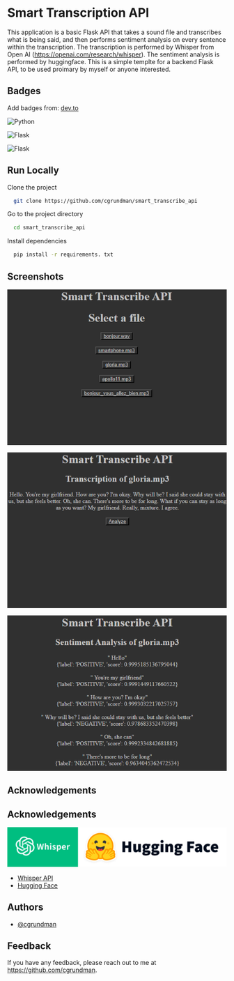 # Smart Transcription API

This application is a basic Flask API that takes a sound file and transcribes what is being said, and then performs sentiment analysis on every sentence within the transcription. The transcription is performed by Whisper from Open AI (https://openai.com/research/whisper). The sentiment analysis is performed by huggingface. This is a simple templte for a backend Flask API, to be used proimary by myself or anyone interested.

## Badges

Add badges from: [dev.to](https://dev.to/envoy_/150-badges-for-github-pnk)

![Python](https://img.shields.io/badge/Python-3776AB?style=for-the-badge&logo=python&logoColor=white)

![Flask](https://img.shields.io/badge/Flask-000000?style=for-the-badge&logo=flask&logoColor=white)

![Flask](https://img.shields.io/badge/HTML5-E34F26?style=for-the-badge&logo=html5&logoColor=white)


## Run Locally

Clone the project

```bash
  git clone https://github.com/cgrundman/smart_transcribe_api
```

Go to the project directory

```bash
  cd smart_transcribe_api
```

Install dependencies

```bash
  pip install -r requirements. txt
```


## Screenshots

![Home Page](https://github.com/cgrundman/smart_transcribe_api/blob/main/screenshots/home_page.png)

![Transcribe Page](https://github.com/cgrundman/smart_transcribe_api/blob/main/screenshots/transcribe_page.png)

![Analyze Page](https://github.com/cgrundman/smart_transcribe_api/blob/main/screenshots/analysis_page.png)
## Acknowledgements


## Acknowledgements

![Logos](https://raw.githubusercontent.com/cgrundman/christian-grundman-website/refs/heads/master/src/images/sta_1.png)

 - [Whisper API](https://openai.com/research/whisper)
 - [Hugging Face](https://huggingface.co/blog/sentiment-analysis-python)


## Authors

- [@cgrundman](https://github.com/cgrundman/)


## Feedback

If you have any feedback, please reach out to me at https://github.com/cgrundman.
